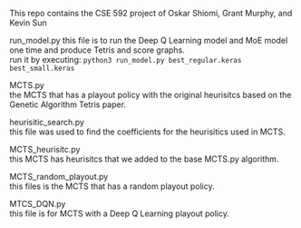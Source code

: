 This repo contains the CSE 592 project of Oskar Shiomi, Grant Murphy, and Kevin Sun

run_model.py
this file is to run the Deep Q Learning model and MoE model one time and produce Tetris and score graphs.  
run it by executing:
```python3 run_model.py best_regular.keras best_small.keras```


MCTS.py  
the MCTS that has a playout policy with the original heurisitcs based on the Genetic Algorithm Tetris paper.

heurisitic_search.py  
this file was used to find the coefficients for the heurisitics used in MCTS.

MCTS_heurisitc.py  
this MCTS has heurisitcs that we added to the base MCTS.py algorithm.

MCTS_random_playout.py  
this files is the MCTS that has a random playout policy.

MTCS_DQN.py  
this file is for MCTS with a Deep Q Learning playout policy.
